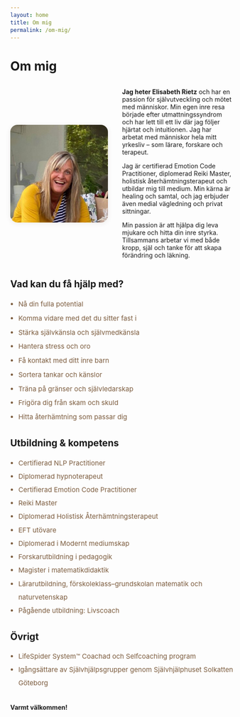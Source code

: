 ```yaml
---
layout: home
title: Om mig
permalink: /om-mig/
---
```


# Om mig

<div style="display:flex;flex-wrap:wrap;align-items:center;gap:32px;margin-bottom:2em;">
  <img src="/public/img/elisabeth.jpg" alt="Elisabeth Rietz" style="max-width:220px;border-radius:16px;box-shadow:0 2px 12px rgba(78,52,46,0.09);">
  <div style="flex:1;min-width:220px;">
    <p><strong>Jag heter Elisabeth Rietz</strong> och har en passion för självutveckling och mötet med människor. Min egen inre resa började efter utmattningssyndrom och har lett till ett liv där jag följer hjärtat och intuitionen. Jag har arbetat med människor hela mitt yrkesliv – som lärare, forskare och terapeut.</p>
    <p>Jag är certifierad Emotion Code Practitioner, diplomerad Reiki Master, holistisk återhämtningsterapeut och utbildar mig till medium. Min kärna är healing och samtal, och jag erbjuder även medial vägledning och privat sittningar.</p>
    <p>Min passion är att hjälpa dig leva mjukare och hitta din inre styrka. Tillsammans arbetar vi med både kropp, själ och tanke för att skapa förändring och läkning.</p>
  </div>
</div>

## Vad kan du få hjälp med?

<ul style="margin: 1em 0 2em 0; padding-left: 1.2em; color: #7c5c3e; font-size: 1.08em; line-height: 2.1em;">
  <li>Nå din fulla potential</li>
  <li>Komma vidare med det du sitter fast i</li>
  <li>Stärka självkänsla och självmedkänsla</li>
  <li>Hantera stress och oro</li>
  <li>Få kontakt med ditt inre barn</li>
  <li>Sortera tankar och känslor</li>
  <li>Träna på gränser och självledarskap</li>
  <li>Frigöra dig från skam och skuld</li>
  <li>Hitta återhämtning som passar dig</li>
</ul>

## Utbildning & kompetens

<ul style="margin: 1em 0 2em 0; padding-left: 1.2em; color: #7c5c3e; font-size: 1.08em; line-height: 2em;">
  <li>Certifierad NLP Practitioner</li>
  <li>Diplomerad hypnoterapeut</li>
  <li>Certifierad Emotion Code Practitioner</li>
  <li>Reiki Master</li>
  <li>Diplomerad Holistisk Återhämtningsterapeut</li>
  <li>EFT utövare</li>
  <li>Diplomerad i Modernt mediumskap</li>
  <li>Forskarutbildning i pedagogik</li>
  <li>Magister i matematikdidaktik</li>
  <li>Lärarutbildning, förskoleklass–grundskolan matematik och naturvetenskap</li>
  <li>Pågående utbildning: Livscoach</li>
</ul>

## Övrigt

<ul style="margin: 1em 0 2em 0; padding-left: 1.2em; color: #7c5c3e; font-size: 1.08em; line-height: 2em;">
  <li>LifeSpider System™ Coachad och Selfcoaching program</li>
  <li>Igångsättare av Självhjälpsgrupper genom Självhjälphuset Solkatten Göteborg</li>
</ul>

**Varmt välkommen!**
